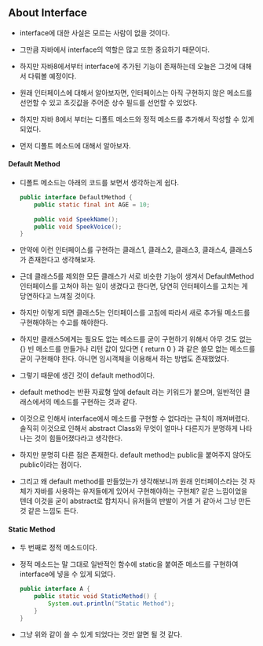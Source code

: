## About Interface

- interface에 대한 사실은 모르는 사람이 없을 것이다.
- 그만큼 자바에서 interface의 역할은 많고 또한 중요하기 때문이다.
- 하지만 자바8에서부터 interface에 추가된 기능이 존재하는데
  오늘은 그것에 대해서 다뤄볼 예정이다.



- 원래 인터페이스에 대해서 알아보자면,
  인터페이스는 아직 구현하지 않은 메소드를 선언할 수 있고
  초깃값을 주어준 상수 필드를 선언할 수 있었다.
- 하지만 자바 8에서 부터는 디폴트 메소드와 정적 메소드를 추가해서 작성할 수 있게 되었다.
- 먼저 디폴트 메소드에 대해서 알아보자.



#### Default Method

- 디폴트 메소드는 아래의 코드를 보면서 생각하는게 쉽다.

  ```java
  public interface DefaultMethod {
      public static final int AGE = 10;
      
      public void SpeekName();
      public void SpeekVoice();
  }
  ```

- 만약에 이런 인터페이스를 구현하는 클래스1, 클래스2, 클래스3, 클래스4, 클래스5가 존재한다고 생각해보자.
- 근데 클래스5를 제외한 모든 클래스가 서로 비슷한 기능이 생겨서
  DefaultMethod 인터페이스를 고쳐야 하는 일이 생겼다고 한다면,
  당연히 인터페이스를 고치는 게 당연하다고 느껴질 것이다.
- 하지만 이렇게 되면 클래스5는 인터페이스를 고침에 따라서
  새로 추가될 메소드를 구현해야하는 수고를 해야한다.
- 하지만 클래스5에게는 필요도 없는 메소드를 굳이 구현하기 위해서
  아무 것도 없는 {} 빈 메소드를 만들거나
  리턴 값이 있다면 { return 0 } 과 같은 쓸모 없는 메소드를 굳이 구현해야 한다.
  아니면 임시객체을 이용해서 하는 방법도 존재했었다.
- 그렇기 때문에 생긴 것이 default method이다.
- default method는 반환 자료형 앞에 default 라는 키워드가 붙으며,
  일반적인 클래스에서의 메소드를 구현하는 것과 같다.
- 이것으로 인해서 interface에서 메소드를 구현할 수 없다라는 규칙이 깨져버렸다.
  솔직히 이것으로 인해서 abstract Class와 무엇이 얼마나 다른지가
  분명하게 나타나는 것이 힘들어졌다라고 생각한다.
- 하지만 분명히 다른 점은 존재한다.
  default method는 public을 붙여주지 않아도 public이라는 점이다.



- 그리고 왜 default method를 만들었는가 생각해보니까
  원래 인터페이스라는 것 자체가 자바를 사용하는 유저들에게 있어서 구현해야하는 구현체? 같은
  느낌이었을 텐데 이것을 굳이 abstract로 합치자니 유저들의 반발이 거셀 거 같아서
  그냥 만든 것 같은 느낌도 든다.





#### Static Method

- 두 번째로 정적 메소드이다.

- 정적 메소드는 말 그대로 일반적인 함수에
  static을 붙여준 메소드를 구현하여 interface에 넣을 수 있게 되었다.

  ```java
  public interface A {
      public static void StaticMethod() {
          System.out.println("Static Method");
      }
  }
  ```

- 그냥 위와 같이 쓸 수 있게 되었다는 것만 알면 될 것 같다.